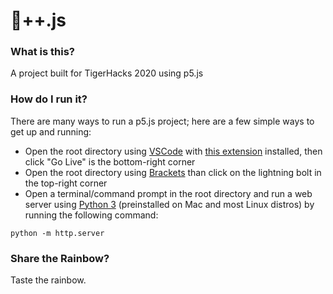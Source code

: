 # 🌈++.js

### What is this?
A project built for TigerHacks 2020 using p5.js

### How do I run it?
There are many ways to run a p5.js project; here are a few simple ways to get up and running:
- Open the root directory using [VSCode](https://code.visualstudio.com/) with [this extension](https://marketplace.visualstudio.com/items?itemName=ritwickdey.LiveServer) installed, then click "Go Live" is the bottom-right corner
- Open the root directory using [Brackets](http://brackets.io/) than click on the lightning bolt in the top-right corner
- Open a terminal/command prompt in the root directory and run a web server using [Python 3](https://www.python.org/downloads/) (preinstalled on Mac and most Linux distros) by running the following command:
```
python -m http.server
```

### Share the Rainbow?
Taste the rainbow.